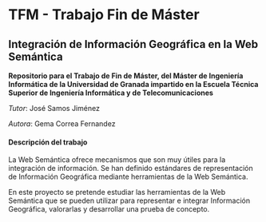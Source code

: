 # TFM - Trabajo Fin de Máster
## Integración de Información Geográfica en la Web Semántica

**Repositorio para el Trabajo de Fin de Máster, del Máster de Ingeniería Informática de la Universidad de Granada impartido en la Escuela Técnica Superior de Ingeniería Informática y de Telecomunicaciones**

_Tutor_: José Samos Jiménez

_Autora_: Gema Correa Fernandez

#### Descripción del trabajo

La Web Semántica ofrece mecanismos que son muy útiles para la integración de información. Se han definido estándares de representación de Información Geográfica mediante herramientas de la Web Semántica.

En este proyecto se pretende estudiar las herramientas de la Web Semántica que se pueden utilizar para representar e integrar Información Geográfica, valorarlas y desarrollar una prueba de concepto.
